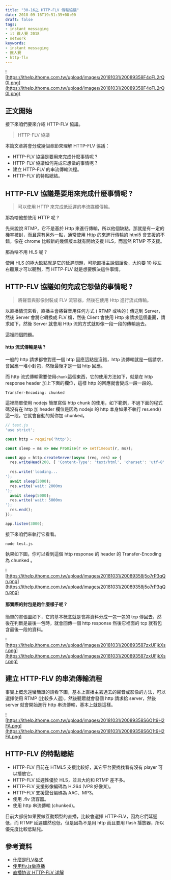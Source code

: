 ```yaml
---
title: "30-16之 HTTP-FLV 傳輸協議"
date: 2018-09-16T19:51:35+08:00
draft: false
tags: 
- instant messaging   
- it 鐵人賽 2018
- network
keywords:
- instant messaging 
- 鐵人賽
- http-flv
---
```


![https://ithelp.ithome.com.tw/upload/images/20181031/20089358F4oFL2rQ0I.png](https://ithelp.ithome.com.tw/upload/images/20181031/20089358F4oFL2rQ0I.png)

## 正文開始
接下來咱們要來介紹 HTTP-FLV 協議。

> HTTP-FLV 協議

本篇文章將會分成幾個章節來理解 HTTP-FLV 協議：

* HTTP-FLV 協議是要用來完成什麼事情呢 ?
* HTTP-FLV 協議如何完成它想做的事情呢 ?
* 建立 HTTP-FLV 的串流傳輸流程。 
* HTTP-FLV 的特點總結。

## HTTP-FLV 協議是要用來完成什麼事情呢 ?

> 可以使用 HTTP 來完成低延遲的串流媒體傳輸。

那為啥他想使用 HTTP 呢 ? 

先來說說 RTMP，它不是基於 Http 來進行傳輸，所以他個缺點，那就是有一定的機率被封，而且還有另外一點，通常使用 Http 的來進行傳輸的 html5 會支援的不錯，像在 chrome 比較新的幾個版本就有開始支援 HLS，而當然 RTMP 不支援。

那為啥不用 HLS 呢 ?

使用 HLS 的極大缺點就是它的延遲問題，可能直播主說個話後，大約要 10 秒左右聽眾才可以聽到，而 HTTP-FLV 就是想要解決這件事情。

## HTTP-FLV 協議如何完成它想做的事情呢 ?

> 將聲音與影像封裝成 FLV 流容器，然後在使用 Http 進行流式傳輸。

以直播情況來看，直播主會將聲音用任何方式 ( RTMP 或啥的 ) 傳送到 Server，然後 Server 會將它轉換成 FLV 檔，然後 Client 會使用 Http 來請求這個畫面，請求如下，然後 Server 就會用 Http 流的方式就影像一段一段的傳輸過去。

這裡問個問題。

#### http 流式傳輸是啥 ?

一般的 http 請求都會對應一個 http 回應這點是沒錯，http 流傳輸就是一個請求，會回應一堆小封包，然後最後才是一個 http 回應。

而 http 流式傳輸需要使用`chunk`這個東西，它的使用方法如下，就是在 http response header 加上下面的欄位，這樣 http 的回應就會變成一段一段的。

```
Transfer-Encoding: chunked
```

這裡簡單使用 nodejs 簡單寫個 http chunk 的使用，如下範例，不過下面的程式碼沒有在 http 加 header 欄位是因為 nodejs 的 http 本身如果不執行 res.end() 這一段，它就會自動的幫你加 chunked。

```js
// test.js
'use strict';

const http = require('http');

const sleep = ms => new Promise(r => setTimeout(r, ms));

const app = http.createServer(async (req, res) => {
  res.writeHead(200, { 'Content-Type': 'text/html', 'charset': 'utf-8' });
  
  res.write('loading...
');
  await sleep(2000);
  res.write('wait: 2000ms
');
  await sleep(5000);
  res.write('wait: 5000ms
');
  res.end();
});

app.listen(3000);
```

接下來咱們來執行它看看。

```
node test.js
```

執果如下圖，你可以看到這個 http response 的 header 的 Transfer-Encoding 為 chunked 。

![https://ithelp.ithome.com.tw/upload/images/20181031/20089358j5o7rP3qQn.png](https://ithelp.ithome.com.tw/upload/images/20181031/20089358j5o7rP3qQn.png)

#### 那實際的封包是跑什麼樣子呢 ? 

簡單的畫張圖如下，它的基本概念就是會將資料分成一包一包的 tcp 傳回去，然後在判斷是最後一包時，就會回傳一個 http response 然後它裡面的 tcp 就有包含最後一段的資料。

![https://ithelp.ithome.com.tw/upload/images/20181031/200893587zxUFjkXsr.png](https://ithelp.ithome.com.tw/upload/images/20181031/200893587zxUFjkXsr.png)

## 建立 HTTP-FLV 的串流傳輸流程

事實上概念還蠻簡單的請看下圖，基本上直播主丟過去的聲音或影像的方法，可以選擇使用 RTMP (比較多人選)，然後聽眾就會發個 http 請求給 server，然後 server 就會開始進行 http 串流傳輸，基本上就是這樣。

![https://ithelp.ithome.com.tw/upload/images/20181031/20089358S6O1t9H2FA.png](https://ithelp.ithome.com.tw/upload/images/20181031/20089358S6O1t9H2FA.png)

## HTTP-FLV 的特點總結

* HTTP-FLV 目前在 HTML5 支援比較好，其它平台要找找看有沒有 player 可以播放它。
* HTTP-FLV 延遲性優於 HLS，並且大約和 RTMP 差不多。
* HTTP-FLV 支援影像編碼為 H.264 (VP8 好像某)。
* HTTP-FLV 支援聲音編碼為 AAC、MP3。
* 使用 .flv 流容器。
* 使用 http 串流傳輸 (chunked)。

目前大部份如果要做互動類型的直播，比較會選擇 HTTP-FLV，因為它們延遲低，而 RTMP 延遲雖然也低，但是因為不是用 http 而且要用 flash 播放器，所以優先度比較低點兒。

## 參考資料

* [什麼是FLV格式](https://www.apowersoft.tw/what-is-flv-format.html) 
* [使用flv.js做直播](https://github.com/gwuhaolin/blog/issues/3) 
* [直播协议 HTTP-FLV 详解](https://www.jianshu.com/p/bfdba8ab903a)


